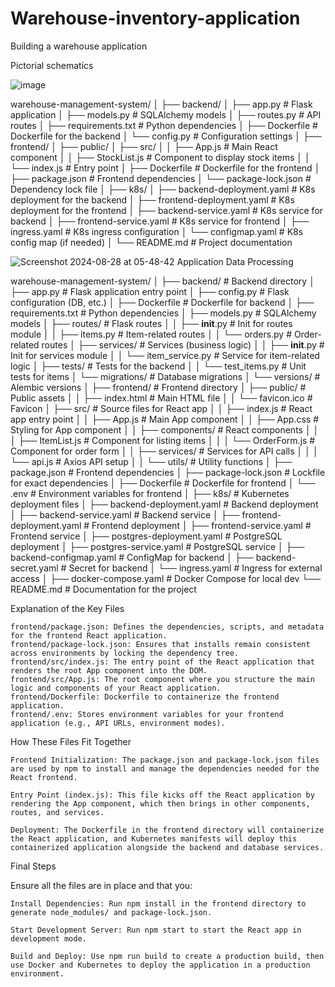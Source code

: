# Warehouse-inventory-application
Building a warehouse application

Pictorial schematics

![image](https://github.com/user-attachments/assets/1d6eabd8-c67d-4d6a-b30d-6b0024fc5fb7)


warehouse-management-system/
│
├── backend/
│   ├── app.py                  # Flask application
│   ├── models.py               # SQLAlchemy models
│   ├── routes.py               # API routes
│   ├── requirements.txt        # Python dependencies
│   ├── Dockerfile              # Dockerfile for the backend
│   └── config.py               # Configuration settings
│
├── frontend/
│   ├── public/
│   ├── src/
│   │   ├── App.js              # Main React component
│   │   ├── StockList.js        # Component to display stock items
│   │   └── index.js            # Entry point
│   ├── Dockerfile              # Dockerfile for the frontend
│   ├── package.json            # Frontend dependencies
│   └── package-lock.json       # Dependency lock file
│
├── k8s/
│   ├── backend-deployment.yaml # K8s deployment for the backend
│   ├── frontend-deployment.yaml # K8s deployment for the frontend
│   ├── backend-service.yaml    # K8s service for backend
│   ├── frontend-service.yaml   # K8s service for frontend
│   ├── ingress.yaml            # K8s ingress configuration
│   └── configmap.yaml          # K8s config map (if needed)
│
└── README.md                   # Project documentation


![Screenshot 2024-08-28 at 05-48-42 Application Data Processing](https://github.com/user-attachments/assets/8bcb5572-e4a4-4eca-beed-ff2ce24eb96c)


warehouse-management-system/
│
├── backend/                    # Backend directory
│   ├── app.py                  # Flask application entry point
│   ├── config.py               # Flask configuration (DB, etc.)
│   ├── Dockerfile              # Dockerfile for backend
│   ├── requirements.txt        # Python dependencies
│   ├── models.py               # SQLAlchemy models
│   ├── routes/                 # Flask routes
│   │   ├── __init__.py         # Init for routes module
│   │   ├── items.py            # Item-related routes
│   │   └── orders.py           # Order-related routes
│   ├── services/               # Services (business logic)
│   │   ├── __init__.py         # Init for services module
│   │   └── item_service.py     # Service for item-related logic
│   ├── tests/                  # Tests for the backend
│   │   └── test_items.py       # Unit tests for items
│   └── migrations/             # Database migrations
│       └── versions/           # Alembic versions
│
├── frontend/                   # Frontend directory
│   ├── public/                 # Public assets
│   │   ├── index.html          # Main HTML file
│   │   └── favicon.ico         # Favicon
│   ├── src/                    # Source files for React app
│   │   ├── index.js            # React app entry point
│   │   ├── App.js              # Main App component
│   │   ├── App.css             # Styling for App component
│   │   ├── components/         # React components
│   │   │   ├── ItemList.js     # Component for listing items
│   │   │   └── OrderForm.js    # Component for order form
│   │   ├── services/           # Services for API calls
│   │   │   └── api.js          # Axios API setup
│   │   └── utils/              # Utility functions
│   ├── package.json            # Frontend dependencies
│   ├── package-lock.json       # Lockfile for exact dependencies
│   ├── Dockerfile              # Dockerfile for frontend
│   └── .env                    # Environment variables for frontend
│
├── k8s/                        # Kubernetes deployment files
│   ├── backend-deployment.yaml # Backend deployment
│   ├── backend-service.yaml    # Backend service
│   ├── frontend-deployment.yaml # Frontend deployment
│   ├── frontend-service.yaml   # Frontend service
│   ├── postgres-deployment.yaml # PostgreSQL deployment
│   ├── postgres-service.yaml   # PostgreSQL service
│   ├── backend-configmap.yaml  # ConfigMap for backend
│   ├── backend-secret.yaml     # Secret for backend
│   └── ingress.yaml            # Ingress for external access
│
├── docker-compose.yaml         # Docker Compose for local dev
└── README.md                   # Documentation for the project




Explanation of the Key Files

    frontend/package.json: Defines the dependencies, scripts, and metadata for the frontend React application.
    frontend/package-lock.json: Ensures that installs remain consistent across environments by locking the dependency tree.
    frontend/src/index.js: The entry point of the React application that renders the root App component into the DOM.
    frontend/src/App.js: The root component where you structure the main logic and components of your React application.
    frontend/Dockerfile: Dockerfile to containerize the frontend application.
    frontend/.env: Stores environment variables for your frontend application (e.g., API URLs, environment modes).

How These Files Fit Together

    Frontend Initialization: The package.json and package-lock.json files are used by npm to install and manage the dependencies needed for the React frontend.

    Entry Point (index.js): This file kicks off the React application by rendering the App component, which then brings in other components, routes, and services.

    Deployment: The Dockerfile in the frontend directory will containerize the React application, and Kubernetes manifests will deploy this containerized application alongside the backend and database services.

Final Steps

Ensure all the files are in place and that you:

    Install Dependencies: Run npm install in the frontend directory to generate node_modules/ and package-lock.json.

    Start Development Server: Run npm start to start the React app in development mode.

    Build and Deploy: Use npm run build to create a production build, then use Docker and Kubernetes to deploy the application in a production environment.

